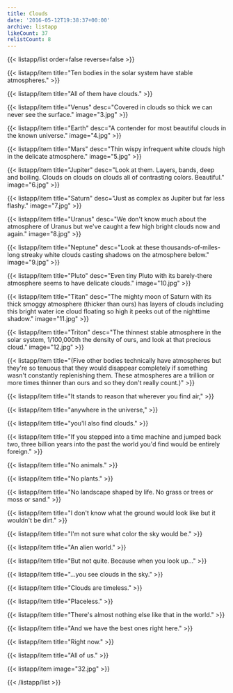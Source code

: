```yaml
---
title: Clouds
date: '2016-05-12T19:38:37+00:00'
archive: listapp
likeCount: 37
relistCount: 8
---
```


<!--more-->

{{< listapp/list order=false reverse=false >}}

   {{< listapp/item title="Ten bodies in the solar system have stable atmospheres." >}}

   {{< listapp/item title="All of them have clouds." >}}

   {{< listapp/item title="Venus"
      desc="Covered in clouds so thick we can never see the surface."
      image="3.jpg" >}}

   {{< listapp/item title="Earth"
      desc="A contender for most beautiful clouds in the known universe."
      image="4.jpg" >}}

   {{< listapp/item title="Mars"
      desc="Thin wispy infrequent white clouds high in the delicate atmosphere."
      image="5.jpg" >}}

   {{< listapp/item title="Jupiter"
      desc="Look at them. Layers, bands, deep and boiling. Clouds on clouds on clouds all of contrasting colors. Beautiful."
      image="6.jpg" >}}

   {{< listapp/item title="Saturn"
      desc="Just as complex as Jupiter but far less flashy."
      image="7.jpg" >}}

   {{< listapp/item title="Uranus"
      desc="We don't know much about the atmosphere of Uranus but we've caught a few high bright clouds now and again."
      image="8.jpg" >}}

   {{< listapp/item title="Neptune"
      desc="Look at these thousands-of-miles-long streaky white clouds casting shadows on the atmosphere below."
      image="9.jpg" >}}

   {{< listapp/item title="Pluto"
      desc="Even tiny Pluto with its barely-there atmosphere seems to have delicate clouds."
      image="10.jpg" >}}

   {{< listapp/item title="Titan"
      desc="The mighty moon of Saturn with its thick smoggy atmosphere (thicker than ours) has layers of clouds including this bright water ice cloud floating so high it peeks out of the nighttime shadow."
      image="11.jpg" >}}

   {{< listapp/item title="Triton"
      desc="The thinnest stable atmosphere in the solar system, 1/100,000th the density of ours, and look at that precious cloud."
      image="12.jpg" >}}

   {{< listapp/item title="(Five other bodies technically have atmospheres but they're so tenuous that they would disappear completely if something wasn't constantly replenishing them. These atmospheres are a trillion or more times thinner than ours and so they don't really count.)" >}}

   {{< listapp/item title="It stands to reason that wherever you find air," >}}

   {{< listapp/item title="anywhere in the universe," >}}

   {{< listapp/item title="you'll also find clouds." >}}

   {{< listapp/item title="If you stepped into a time machine and jumped back two, three billion years into the past the world you'd find would be entirely foreign." >}}

   {{< listapp/item title="No animals." >}}

   {{< listapp/item title="No plants." >}}

   {{< listapp/item title="No landscape shaped by life. No grass or trees or moss or sand." >}}

   {{< listapp/item title="I don't know what the ground would look like but it wouldn't be dirt." >}}

   {{< listapp/item title="I'm not sure what color the sky would be." >}}

   {{< listapp/item title="An alien world." >}}

   {{< listapp/item title="But not quite. Because when you look up..." >}}

   {{< listapp/item title="...you see clouds in the sky." >}}

   {{< listapp/item title="Clouds are timeless." >}}

   {{< listapp/item title="Placeless." >}}

   {{< listapp/item title="There's almost nothing else like that in the world." >}}

   {{< listapp/item title="And we have the best ones right here." >}}

   {{< listapp/item title="Right now." >}}

   {{< listapp/item title="All of us." >}}

   {{< listapp/item
      image="32.jpg" >}}

{{< /listapp/list >}}
